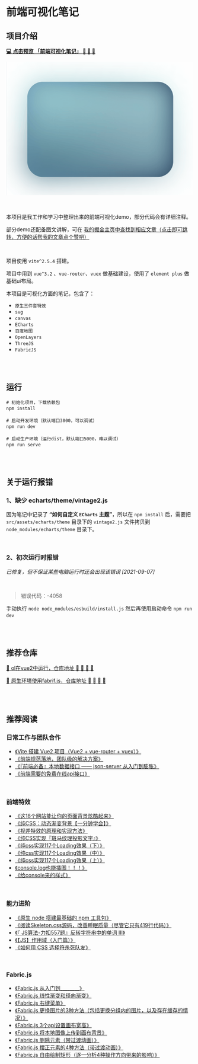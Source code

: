 # 前端可视化笔记

## 项目介绍
 **[:computer: 点击预览 「前端可视化笔记」 :rocket:  :rocket:  :rocket: ](http://k21vin.gitee.io/front-end-data-visualization)**

![](./preview.gif)

<br>

本项目是我工作和学习中整理出来的前端可视化demo，部分代码会有详细注释。

部分demo还配备图文讲解，可在 [我的掘金主页中查找到相应文章（点击即可跳转，方便的话帮我的文章点个赞吧）](https://juejin.cn/user/2673620576140030/posts)

<br>

项目使用 `vite^2.5.4` 搭建。

项目中用到 `vue^3.2` 、`vue-router`、`vuex` 做基础建设，使用了 `element plus` 做基础ui布局。

本项目是可视化方面的笔记，包含了：
- `原生三件套特效`
- `svg`
- `canvas`
- `ECharts`
- `百度地图`
- `OpenLayers`
- `ThreeJS`
- `FabricJS`

<br><br>

## 运行
```
# 初始化项目，下载依赖包
npm install

# 启动开发环境（默认端口3000，可以调试）
npm run dev

# 启动生产环境（运行dist，默认端口5000，难以调试）
npm run serve
```

<br><br>

## 关于运行报错


### 1、缺少 echarts/theme/vintage2.js

因为笔记中记录了 **“如何自定义 `ECharts` 主题”**，所以在 `npm install` 后，需要把 `src/assets/echarts/theme` 目录下的 `vintage2.js` 文件拷贝到 `node_modules/echarts/theme` 目录下。

<br>

### 2、初次运行时报错
*已修复，但不保证某些电脑运行时还会出现该错误 [2021-09-07]*

<br>

> 错误代码：-4058

手动执行 `node node_modules/esbuild/install.js`
然后再使用启动命令 `npm run dev`

<br><br>

## 推荐仓库
[:rocket: ol在vue2中运行，仓库地址  :rocket:  :rocket:  :rocket:  :rocket: ](https://gitee.com/k21vin/vue-openlayers)

[:rocket: 原生环境使用fabrif.js，仓库地址  :rocket:  :rocket:  :rocket:  :rocket: ](https://gitee.com/k21vin/fabricjs-demo)

<br><br>

## 推荐阅读

### 日常工作与团队合作

- [《Vite 搭建 Vue2 项目（Vue2 + vue-router + vuex）》](https://juejin.cn/post/6988808776291713060)
- [《前端规范落地，团队级的解决方案》](https://juejin.cn/post/7046171572129759262)
- [《『前端必备』本地数据接口 —— json-server 从入门到膨胀》](https://juejin.cn/post/7043424909472563208)
- [《前端需要的免费在线api接口》](https://juejin.cn/post/7041461420818432030)

<br>

### 前端特效

- [《这18个网站能让你的页面背景炫酷起来》](https://juejin.cn/post/7044397764368662559)
- [《纯CSS：动态渐变背景【一分钟学会】》](https://juejin.cn/post/7040376300296470535)
- [《视差特效的原理和实现方法》](https://juejin.cn/post/7040283893106212895)
- [《纯CSS实现『斑马纹理投影文字』》](https://juejin.cn/post/7009637424611491848)
- [《纯css实现117个Loading效果（下）》](https://juejin.cn/post/7037660617779445796)
- [《纯css实现117个Loading效果（中）》](https://juejin.cn/post/7037636080539009038)
- [《纯css实现117个Loading效果（上）》](https://juejin.cn/post/7037036742985121800)
- [《console.log也能插图！！！》](https://juejin.cn/post/6913554505841770509)
- [《给console来的样式》](https://juejin.cn/post/6911337056678379534)

<br>

### 能力进阶

- [《原生 node 搭建最基础的 npm 工具包》](https://juejin.cn/post/6991300926099357709)
- [《阅读Skeleton.css源码，改善睡眠质量（尽管它只有419行代码）》](https://juejin.cn/post/7032103972085334024)
- [《『 JS算法-力扣557题』反转字符串中的单词 III》](https://juejin.cn/post/7011336873788309541)
- [《【JS】作用域（入门篇）》](https://juejin.cn/post/6957852122268794887)
- [《如何用 CSS 选择符杀死队友》](https://juejin.cn/post/6915047570226020359)

<br>

### Fabric.js
- [《Fabric.js 从入门到________》](https://juejin.cn/post/7026941253845516324)
- [《Fabric.js 线性渐变和径向渐变》](https://juejin.cn/post/7022534821524013087)
- [《Fabric.js 右键菜单》](https://juejin.cn/post/7051373700209180679)
- [《Fabric.js 更换图片的3种方法（包括更换分组内的图片，以及存在缓存的情况）》](https://juejin.cn/post/7052719026874613773)
- [《Fabric.js 3个api设置画布宽高》](https://juejin.cn/post/7053049468601499684)
- [《Fabric.js 将本地图像上传到画布背景》](https://juejin.cn/post/7055201274693681160)
- [《Fabric.js 删除元素（带过渡动画）》](https://juejin.cn/post/7056599707094614024)
- [《Fabric.js 摆正元素的4种方法（带过渡动画）》](https://juejin.cn/post/7057392358391808008)
- [《Fabric.js 自由绘制矩形（逐一分析4种操作方向带来的影响）》](https://juejin.cn/post/7058093223566114847)